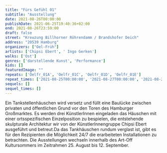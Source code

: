 ```yaml
---
title: "Fürs Gefühl 01"
subtitle: "Ausstellung"
date: 2021-08-26T00:00:00
publishDate: 2021-06-25T19:40:36+02:00
end: 2021-08-26T23:59:00
draft: false
street: "Kreuzung Billhorner Röhrendamm / Brandshofer Deich"
address: "20539 Hamburg"
organizers: ["Oel-Früh"]
artists: ['Chipsi Ebert', ' Ingo Gerken']
walks: ['Ost']
genres: ['darstellende Kunst', 'Performance']
kids: []
featuredImage: ""
repeats: ['Oelfr_01A', 'Oelfr_01C', 'Oelfr_01D', 'Oelfr_01E']
repeat_times: ['2021-08-25T00:00:00', '2021-08-27T00:00:00', '2021-08-28T00:00:00', '2021-08-29T00:00:00']
sequels: []
sequel_times: []
---
```


Ein Tankstellenhäuschen wird versetz und füllt eine Baulücke zwischen privaten und öffentlichen Grund vor den Toren des Hamburger Großmarktes. Es werden drei KünstlerInnen eingeladen das Häuschen mit einer ortsspezifischen Einzelposition zu bespielen, die entstehende skulpturale Architektur wir von der KünstlerInnengruppe Chipsi Ebert ausgeführt und betreut.Da das Tankhäuschen rundum verglast ist, gibt es für den Rezipienten die Möglichkeit 24/7 die erarbeiteten Installationen zu betrachten. Die Ausstellungen wechseln innerhalb des Art-Off Kultursommers im Zeitrahmen 25. August bis 12. September.